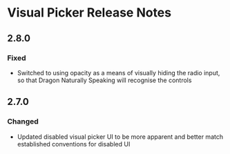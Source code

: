 <!-- Release notes authoring guidelines: http://keepachangelog.com/ -->

# Visual Picker Release Notes

<!-- ## [Unreleased] -->

## 2.8.0

### Fixed
- Switched to using opacity as a means of visually hiding the radio input, so that Dragon Naturally Speaking will recognise the controls

## 2.7.0

### Changed

- Updated disabled visual picker UI to be more apparent and better match established conventions for disabled UI
